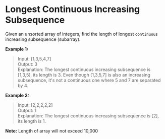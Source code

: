 # Longest Continuous Increasing Subsequence

Given an unsorted array of integers, find the length of longest `continuous` increasing subsequence (subarray).

**Example 1:**
> Input: [1,3,5,4,7]  
> Output: 3  
> Explanation: The longest continuous increasing subsequence is [1,3,5], its length is 3.
> Even though [1,3,5,7] is also an increasing subsequence, it's not a continuous one where 5 and 7 are separated by 4.

**Example 2:**
> Input: [2,2,2,2,2]  
> Output: 1  
> Explanation: The longest continuous increasing subsequence is [2], its length is 1.

**Note:** Length of array will not exceed 10,000
